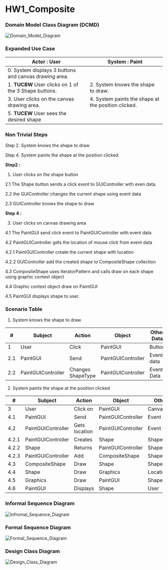 # HW1_Composite

### Domain Model Class Diagram (DCMD)
![Domain_Model_Diagram](https://github.com/kanhaiya09/CSE_5322_Design_Pattern/assets/34772291/a4504b12-65dc-4e74-88f8-615254bae6fd)


### Expanded Use Case
| Actor : User | System : Paint |
|------------- |----------------|
| 0. System displays 3 buttons and canvas drawing area. ||
| 1. **TUCBW** User clicks on 1 of the 3 Shape buttons.    | 2. System knows the shape to draw. |
| 3. User clicks on the canvas drawing area.           | 4. System paints the shape at the position clicked. |
| 5. **TUCEW** User sees the desired shape                 |


### Non Trivial Steps

Step 2. System knows the shape to draw

Step 4. System paints the shape at the position clicked.

**Step2 :**

1. User clicks on the shape button

2.1 The Shape button sends a click event to GUIController with even data.

2.2 the GUIController changes the current shape using event data

2.3 GUIController knows the shape to draw

**Step 4 :**

3. User clicks on canvas drawing area

4.1 The PaintGUI send click event to PaintGUIController with event data

4.2 PaintGUIController gets the location of mouse click from event data

4.2.1 PaintGUIController create the current shape with location

4.2.2 GUIController add the created shape to CompositeShape collection

4.3 CompositeShape uses IteratorPattern and calls draw on each shape using graphic context object

4.4 Graphic context object draw on PaintGUI

4.5 PaintGUI displays shape to user.

### Scenario Table
1. System knows the shape to draw

| **#** | **Subject** | **Action** | **Object** | **Other Data** |
| --- | --- | --- | --- | --- |
| 1 | User | Click | PaintGUI | Button |
| 2.1 | PaintGUI | Send | PaintGUIController | Event data |
| 2.2 | PaintGUIController | Changes ShapeType | PaintGUIController | Event Data |

2. System paints the shape at the position clicked

| **#** | **Subject** | **Action** | **Object** | **Other Data** |
| --- | --- | --- | --- | --- |
| 3 | User | Click on | PaintGUI | CanvasPanel |
| 4.1 | PaintGUI | Send | PaintGUIController | Event data |
| 4.2 | PaintGUIController | Gets location | PaintGUIController | Event data |
| 4.2.1 | PaintGUIController | Creates | Shape | ShapeType |
| 4.2.2 | Shape | Returns | PaintGUIController | Shape object |
| 4.2.3 | PaintGUIController | Add | CompositeShape | Shape |
| 4.3 | CompositeShape | Draw | Shape | ShapeCollection |
| 4.4 | Shape | Draw | Graphics | Location |
| 4.5 | Graphics | Draw | PaintGUI | Shape |
| 4.6 | PaintGUI | Displays | Shape | User |


### Informal Sequence Diagram
![Infromal_Sequence_Diagram](https://github.com/kanhaiya09/CSE_5322_Design_Pattern/assets/34772291/11c39486-83bd-4ad1-8918-88f0b199a9da)


### Formal Sequence Diagram
![Formal_Sequence_Diagram](https://github.com/kanhaiya09/CSE_5322_Design_Pattern/assets/34772291/98633761-8573-4478-a4e0-d97936710538)

### Design Class Diagram
![Design_Class_Diagram](https://github.com/kanhaiya09/CSE_5322_Design_Pattern/assets/34772291/4fa613ef-f0c4-4988-b4eb-17a2b5d80d84)


